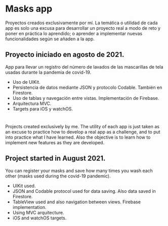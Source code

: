 # Masks app

Proyectos creados exclusivamente por mí. La temática o utilidad de cada app es solo una excusa para desarrollar un proyecto real a modo de reto y poner en práctica lo aprendido; o aprender a implementar nuevas funcionalidades según se añaden a la app.

## Proyecto iniciado en agosto de 2021.

App para llevar un registro del número de lavados de las mascarillas de tela usadas durante la pandemia de covid-19.

* Uso de UIKit.
* Persistencia de datos mediante JSON y protocolo Codable. También en Firestore.
* Uso de tablas y navegación entre vistas. Implementación de Firebase.
* Arquitectura MVC.
* Targets para iOS y watchOS.

#
#

Projects created exclusively by me. The utility of each app is just taken as an excuse to practice how to develop a real app as a challenge, and to put into practice what I have learned. Also the objective is to learn how to implement new features as they are developed.

## Project started in August 2021.

You can register your masks and save how many times you wash each other (masks used during the covid-19 pandemic).

* UIKit used.
* JSON and Codable protocol used for data saving. Also data saved in Firestore.
* TableView used and also navigation between views. Firebase implementation.
* Using MVC arquitecture.
* iOS and watchOS targets.
